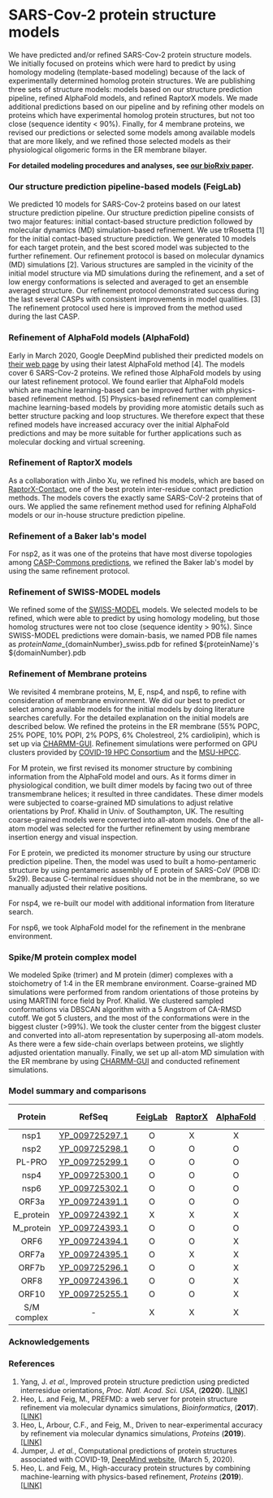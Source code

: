 # SARS-Cov-2 protein structure models
We have predicted and/or refined SARS-Cov-2 protein structure models. We initially focused on proteins which were hard to predict by using homology modeling (template-based modeling) because of the lack of experimentally determined homolog protein structures. We are publishing three sets of structure models: models based on our structure prediction pipeline, refined AlphaFold models, and refined RaptorX models. We made additional predictions based on our pipeline and by refining other models on proteins which have experimental homolog protein structures, but not too close (sequence identity < 90%). Finally, for 4 membrane proteins, we revised our predictions or selected some models among available models that are more likely, and we refined those selected models as their physiological oligomeric forms in the ER membrane bilayer.

**For detailed modeling procedures and analyses, see [our bioRxiv paper](https://www.biorxiv.org/content/10.1101/2020.03.25.008904v1).**

### Our structure prediction pipeline-based models (FeigLab)
We predicted 10 models for SARS-Cov-2 proteins based on our latest structure prediction pipeline. Our structure prediction pipeline consists of two major features: initial contact-based structure prediction followed by molecular dynamics (MD) simulation-based refinement. We use trRosetta [1] for the initial contact-based structure prediction. We generated 10 models for each target protein, and the best scored model was subjected to the further refinement. Our refinement protocol is based on molecular dynamics (MD) simulations [2]. Various structures are sampled in the vicinity of the initial model structure via MD simulations during the refinement, and a set of low energy conformations is selected and averaged to get an ensemble averaged structure. Our refinement protocol demonstrated success during the last several CASPs with consistent improvements in model qualities. [3] The refinement protocol used here is improved from the method used during the last CASP.

### Refinement of AlphaFold models (AlphaFold)
Early in March 2020, Google DeepMind published their predicted models on [their web page](https://deepmind.com/research/open-source/computational-predictions-of-protein-structures-associated-with-COVID-19) by using their latest AlphaFold method [4]. The models cover 6 SARS-Cov-2 proteins. We refined those AlphaFold models by using our latest refinement protocol. We found earlier that AlphaFold models which are machine learning-based can be improved further with physics-based refinement method. [5] Physics-based refinement can complement machine learning-based models by providing more atomistic details such as better structure packing and loop structures. We therefore expect that these refined models have increased accuracy over the initial AlphaFold predictions and may be more suitable for further applications such as molecular docking and virtual screening.

### Refinement of RaptorX models
As a collaboration with Jinbo Xu, we refined his models, which are based on [RaptorX-Contact](http://raptorx.uchicago.edu/), one of the best protein inter-residue contact prediction methods. The models covers the exactly same SARS-CoV-2 proteins that of ours. We applied the same refinement method used for refining AlphaFold models or our in-house structure prediction pipeline.

### Refinement of a Baker lab's model
For nsp2, as it was one of the proteins that have most diverse topologies among [CASP-Commons predictions](http://predictioncenter.org/caspcommons/), we refined the Baker lab's model by using the same refinement protocol.

### Refinement of SWISS-MODEL models
We refined some of the [SWISS-MODEL](http://swissmodel.expasy.org/repository/species/2697049) models. We selected models
to be refined, which were able to predict by using homology modeling, but those homolog structures were not too close
(sequence identity > 90%). Since SWISS-MODEL predictions were domain-basis, we named PDB file names as
${proteinName}\_${domainNumber}\_swiss.pdb for refined ${proteinName}'s ${domainNumber}.pdb

### Refinement of Membrane proteins
We revisited 4 membrane proteins, M, E, nsp4, and nsp6, to refine with consideration of membrane environment. We did our
best to predict or select among available models for the initial models by doing literature searches carefully. For the
detailed explanation on the initial models are described below. We refined the proteins in the ER membrane (55% POPC, 25% POPE, 10% POPI, 2% POPS, 6% Cholestreol, 2% cardiolipin), which
is set up via [CHARMM-GUI](http://www.charmm-gui.org/?doc=input/membrane.bilayer). Refinement simulations were performed
on GPU clusters provided by [COVID-19 HPC Consortium](https://covid19-hpc-consortium.org/) and
the [MSU-HPCC](https://icer.msu.edu/about/announcements/covid-19-research-icer-queue-times).

For M protein, we first revised its monomer structure by combining information from the AlphaFold model and ours. As it
forms dimer in physiological condition, we built dimer models by facing two out of three transmembrane helices; it
resulted in three candidates. These dimer models were subjected to coarse-grained MD simulations to adjust relative
orientations by Prof. Khalid in Univ. of Southampton, UK. The resulting coarse-grained models were converted into
all-atom models. One of the all-atom model was selected for the further refinement by using membrane insertion energy
and visual inspection.

For E protein, we predicted its monomer structure by using our structure prediction pipeline. Then, the model was used
to built a homo-pentameric structure by using pentameric assembly of E protein of SARS-CoV (PDB ID: 5x29). Because
C-terminal residues should not be in the membrane, so we manually adjusted their relative positions.

For nsp4, we re-built our model with additional information from literature search.

For nsp6, we took AlphaFold model for the refinement in the menbrane environment.

### Spike/M protein complex model
We modeled Spike (trimer) and M protein (dimer) complexes with a stoichometry of 1:4 in the ER membrane environment.
Coarse-grained MD simulations were performed from random orientations of those proteins by using MARTINI force field by
Prof. Khalid. We clustered sampled conformations via DBSCAN algorithm with a 5 Angstrom of CA-RMSD cutoff. We got 5
clusters, and the most of the conformations were in the biggest cluster (>99%). We took the cluster center from the
biggest cluster and converted into all-atom representation by superposing all-atom models. As there were a few
side-chain overlaps between proteins, we slightly adjusted orientation manually. Finally, we set up all-atom MD simulation 
with the ER membrane by using [CHARMM-GUI](http://www.charmm-gui.org/?doc=input/membrane.bilayer) and conducted
refinement simulations.


### Model summary and comparisons
|  Protein  | RefSeq | [FeigLab](https://github.com/feiglab/sars-cov-2-proteins/tree/master/FeigLab) | [RaptorX](https://github.com/feiglab/sars-cov-2-proteins/tree/master/RaptorX) | [AlphaFold](https://github.com/feiglab/sars-cov-2-proteins/tree/master/AlphaFold) | [BakerLab](https://github.com/feiglab/sars-cov-2-proteins/tree/master/Soluble) | [SWISS-MODEL](https://github.com/feiglab/sars-cov-2-proteins/tree/master/Soluble) | [Membrane](https://github.com/feiglab/sars-cov-2-proteins/tree/master/Membrane) | [CASP-Commons](http://predictioncenter.org/caspcommons/models_consensus2.cgi) |
|:---------:|:--------:|:-------:|:-------:|:---------:|:--------:|:-----------:|:--------:|:--:|
|nsp1       | [YP_009725297.1](https://www.ncbi.nlm.nih.gov/protein/YP_009725297.1) | O | X | X | X | O | X | X |
|nsp2       | [YP_009725298.1](https://www.ncbi.nlm.nih.gov/protein/YP_009725298.1) | O | O | O | O | X | X | O |
|PL-PRO     | [YP_009725299.1](https://www.ncbi.nlm.nih.gov/protein/YP_009725299.1) | O | O | O | X | O | X | O |
|nsp4       | [YP_009725300.1](https://www.ncbi.nlm.nih.gov/protein/YP_009725300.1) | O | O | O | X | (partial) | O | O |
|nsp6       | [YP_009725302.1](https://www.ncbi.nlm.nih.gov/protein/YP_009725302.1) | O | O | O | X | X | O | O |
|ORF3a      | [YP_009724391.1](https://www.ncbi.nlm.nih.gov/protein/YP_009724391.1) | O | O | O | X | X | X | O |
|E\_protein | [YP_009724392.1](https://www.ncbi.nlm.nih.gov/protein/YP_009724392.1) | X | X | X | X | X | O | X |
|M\_protein | [YP_009724393.1](https://www.ncbi.nlm.nih.gov/protein/YP_009724393.1) | O | O | O | X | X | O | O |
|ORF6       | [YP_009724394.1](https://www.ncbi.nlm.nih.gov/protein/YP_009724394.1) | O | O | X | X | X | X | O |
|ORF7a      | [YP_009724395.1](https://www.ncbi.nlm.nih.gov/protein/YP_009724395.1) | O | X | X | O | O | X | X |
|ORF7b      | [YP_009725296.1](https://www.ncbi.nlm.nih.gov/protein/YP_009725296.1) | O | O | X | X | X | X | O |
|ORF8       | [YP_009724396.1](https://www.ncbi.nlm.nih.gov/protein/YP_009724396.1) | O | O | X | X | O | X | O |
|ORF10      | [YP_009725255.1](https://www.ncbi.nlm.nih.gov/protein/YP_009725255.1) | O | O | X | X | X | X | O |
|S/M complex| - | X | X | X | X | X | O | X |


### Acknowledgements


### References
1. Yang, J. *et al.*, Improved protein structure prediction using predicted interresidue orientations, *Proc. Natl. Acad. Sci. USA*, (**2020**). [[LINK]](https://www.pnas.org/content/117/3/1496.short)
2. Heo, L. and Feig, M., PREFMD: a web server for protein structure refinement via molecular dynamics simulations, *Bioinformatics*, (**2017**). [[LINK]](https://academic.oup.com/bioinformatics/article/34/6/1063/4604595)
3. Heo, L, Arbour, C.F., and Feig, M., Driven to near-experimental accuracy by refinement via molecular dynamics simulations, *Proteins* (**2019**). [[LINK]](https://onlinelibrary.wiley.com/doi/full/10.1002/prot.25759)
4. Jumper, J. *et al.*, Computational predictions of protein structures associated with COVID-19, [DeepMind website](https://deepmind.com/research/open-source/computational-predictions-of-protein-structures-associated-with-COVID-19), (March 5, 2020).
5. Heo, L. and Feig, M., High-accuracy protein structures by combining machine-learning with physics-based refinement, *Proteins* (**2019**). [[LINK]](https://onlinelibrary.wiley.com/doi/abs/10.1002/prot.25847)
